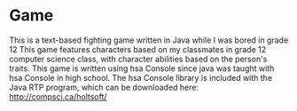 Game
====

This is a text-based fighting game written in Java while I was bored in grade 12
This game features characters based on my classmates in grade 12 computer science class, with 
character abilities based on the person's traits.
This game is written using hsa Console since java was taught with hsa Console in high school.
The hsa Console library is included with the Java RTP program, which can be downloaded here: http://compsci.ca/holtsoft/
